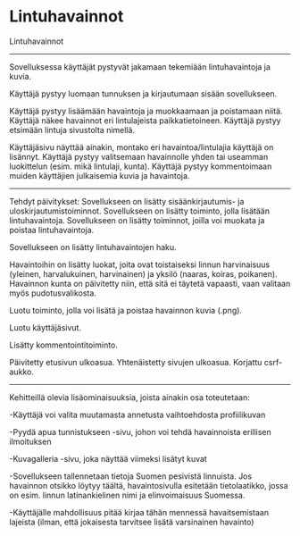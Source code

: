 # Lintuhavainnot


Lintuhavainnot
________________________________________________________________________________

Sovelluksessa käyttäjät pystyvät jakamaan tekemiään lintuhavaintoja ja kuvia. 

Käyttäjä pystyy luomaan tunnuksen ja kirjautumaan sisään sovellukseen.

Käyttäjä pystyy lisäämään havaintoja ja muokkaamaan ja poistamaan niitä.
Käyttäjä näkee havainnot eri lintulajeista paikkatietoineen.
Käyttäjä pystyy etsimään lintuja sivustolta nimellä.

Käyttäjäsivu näyttää ainakin, montako eri havaintoa/lintulajia käyttäjä on lisännyt.
Käyttäjä pystyy valitsemaan havainnolle yhden tai useamman luokittelun (esim. mikä lintulaji, kunta).
Käyttäjä pystyy kommentoimaan muiden käyttäjien julkaisemia kuvia ja havaintoja.
________________________________________________________________________________

Tehdyt päivitykset:
Sovellukseen on lisätty sisäänkirjautumis- ja uloskirjautumistoiminnot.
Sovellukseen on lisätty toiminto, jolla lisätään lintuhavaintoja.
Sovellukseen on lisätty toiminnot, joilla voi muokata ja poistaa lintuhavaintoja.

Sovellukseen on lisätty lintuhavaintojen haku. 

Havaintoihin on lisätty luokat, joita ovat toistaiseksi linnun harvinaisuus (yleinen, harvalukuinen, harvinainen) ja yksilö (naaras, koiras, poikanen). Havainnon kunta on päivitetty niin, että sitä ei täytetä vapaasti, vaan valitaan myös pudotusvalikosta.

Luotu toiminto, jolla voi lisätä ja poistaa havainnon kuvia (.png).

Luotu käyttäjäsivut.

Lisätty kommentointitoiminto.

Päivitetty etusivun ulkoasua. Yhtenäistetty sivujen ulkoasua. Korjattu csrf-aukko.
________________________________________________________________________________

Kehitteillä olevia lisäominaisuuksia, joista ainakin osa toteutetaan:

-Käyttäjä voi valita muutamasta annetusta vaihtoehdosta profiilikuvan

-Pyydä apua tunnistukseen -sivu, johon voi tehdä havainnoista erillisen ilmoituksen

-Kuvagalleria -sivu, joka näyttää viimeksi lisätyt kuvat

-Sovellukseen tallennetaan tietoja Suomen pesivistä linnuista. Jos havainnon otsikko löytyy täältä, havaintosivulla esitetään tietolaatikko, jossa on esim. linnun latinankielinen nimi ja elinvoimaisuus Suomessa.

-Käyttäjälle mahdollisuus pitää kirjaa tähän mennessä havaitsemistaan lajeista (ilman, että jokaisesta tarvitsee lisätä varsinainen havainto)
